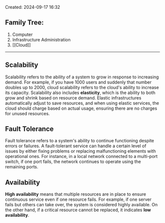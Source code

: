 Created: 2024-09-17 16:32
## Family Tree:
1. Computer
2. Infrastructure Administration
3. [[Cloud]]
-- -
## Scalability
Scalability refers to the ability of a system to grow in response to increasing demand. For example, if you have 1000 users and suddenly that number doubles up to 2000, cloud scalability refers to the cloud's ability to increase its capacity. Scalability also includes **elasticity**, which is the ability to both grow and shrink based on resource demand. Elastic infrastructures automatically adjust to save resources, and when using elastic services, the cloud should charge based on actual usage, ensuring there are no charges for unused resources.
## Fault Tolerance
Fault tolerance refers to a system's ability to continue functioning despite errors or failures. A fault-tolerant service can handle a certain level of issues by either fixing problems or replacing malfunctioning elements with operational ones. For instance, in a local network connected to a multi-port switch, if one port fails, the network continues to operate using the remaining ports.
## Availability
**High availability** means that multiple resources are in place to ensure continuous service even if one resource fails. For example, if one server fails but others can take over, the system is considered highly available. On the other hand, if a critical resource cannot be replaced, it indicates **low availability**.
